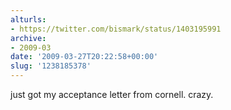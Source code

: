 ```yaml
---
alturls:
- https://twitter.com/bismark/status/1403195991
archive:
- 2009-03
date: '2009-03-27T20:22:58+00:00'
slug: '1238185378'
---
```


just got my acceptance letter from cornell. crazy.

